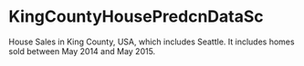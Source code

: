 # KingCountyHousePredcnDataSc
House Sales in King County, USA, which includes Seattle. It includes homes sold between May 2014 and May 2015.
